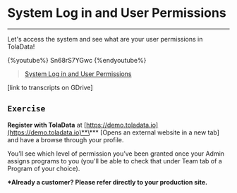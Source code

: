 # System Log in and User Permissions

---

Let's access the system and see what are your user permissions in TolaData!

{%youtube%} Sn68rS7YGwc {%endyoutube%}  
> [System Log in and User Permissions](https://www.youtube.com/embed/Sn68rS7YGwc?rel=0)

\[link to transcripts on GDrive\]

## `Exercise`

**Register with TolaData** at [https://demo.toladata.io](https://demo.toladata.io)**\*** \[Opens an external website in a new tab\] and have a browse through your profile.

You’ll see which level of permission you’ve been granted once your Admin assigns programs to you \(you'll be able to check that under Team tab of a Program of your choice\).

**\*Already a customer? Please refer directly to your production site.**

